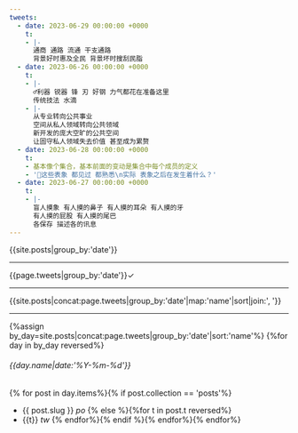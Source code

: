 ```yaml
---
tweets:
  - date: 2023-06-29 00:00:00 +0000
    t:
    - |-
      通商 通路 流通 干支通路
      背景好时惠及全民 背景坏时搜刮民脂
  - date: 2023-06-26 00:00:00 +0000
    t:
    - |-
      ♂利器 锐器 锋 刃 好钢 力气都花在准备这里
      传统技法 水滴
    - |-
      从专业转向公共事业
      空间从私人领域转向公共领域
      新开发的庞大空旷的公共空间
      让固守私人领域失去价值 甚至成为累赘
  - date: 2023-06-28 00:00:00 +0000
    t:
    - 基本像个集合，基本前面的变动是集合中每个成员的定义
    - '🌙这些表象 都见过 都熟悉\n实际 表象之后在发生着什么？'
  - date: 2023-06-27 00:00:00 +0000
    t:
    - |-
      盲人摸象 有人摸的鼻子 有人摸的耳朵 有人摸的牙
      有人摸的屁股 有人摸的尾巴
      各保存 描述各的讯息
---
```

{{site.posts|group_by:'date'}}

---
{{page.tweets|group_by:'date'}}✓

---
{{site.posts|concat:page.tweets|group_by:'date'|map:'name'|sort|join:', '}}

---
{%assign by_day=site.posts|concat:page.tweets|group_by:'date'|sort:'name'%}
{%for day in by_day reversed%}
###### {{day.name|date:'%Y-%m-%d'}}
{% for post in day.items%}{% if post.collection == 'posts'%}
- {{ post.slug }} *po*
{% else %}{%for t in post.t reversed%}
- {{t}} *tw*
{% endfor%}{% endif %}{% endfor%}{% endfor%}
